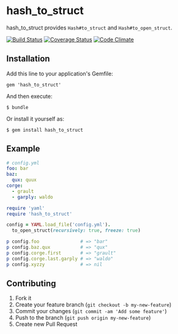hash_to_struct
==============

hash_to_struct provides `Hash#to_struct` and `Hash#to_open_struct`.

[![Build Status](https://travis-ci.org/m4i/hash_to_struct.png?branch=master)](https://travis-ci.org/m4i/hash_to_struct)
[![Coverage Status](https://coveralls.io/repos/m4i/hash_to_struct/badge.png?branch=master)](https://coveralls.io/r/m4i/hash_to_struct?branch=master)
[![Code Climate](https://codeclimate.com/github/m4i/hash_to_struct.png)](https://codeclimate.com/github/m4i/hash_to_struct)


Installation
------------

Add this line to your application's Gemfile:

    gem 'hash_to_struct'

And then execute:

    $ bundle

Or install it yourself as:

    $ gem install hash_to_struct


Example
-------

```yaml
# config.yml
foo: bar
baz:
  qux: quux
corge:
  - grault
  - garply: waldo
```

```ruby
require 'yaml'
require 'hash_to_struct'

config = YAML.load_file('config.yml').
  to_open_struct(recursively: true, freeze: true)

p config.foo               # => "bar"
p config.baz.qux           # => "qux"
p config.corge.first       # => "grault"
p config.corge.last.garply # => "waldo"
p config.xyzzy             # => nil
```


Contributing
------------

1. Fork it
2. Create your feature branch (`git checkout -b my-new-feature`)
3. Commit your changes (`git commit -am 'Add some feature'`)
4. Push to the branch (`git push origin my-new-feature`)
5. Create new Pull Request
